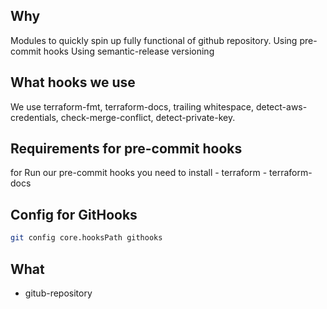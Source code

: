 ## Why
Modules to quickly spin up fully functional of github repository.
Using pre-commit hooks
Using semantic-release versioning

## What hooks we use

We use terraform-fmt, terraform-docs, trailing whitespace, detect-aws-credentials, check-merge-conflict, detect-private-key.

## Requirements for pre-commit hooks
for Run our pre-commit hooks you need to install
	- terraform
	- terraform-docs

## Config for GitHooks

```bash
git config core.hooksPath githooks
```

## What
- gitub-repository
